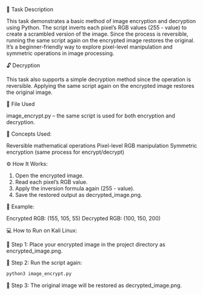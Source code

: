 🔐 Task Description

This task demonstrates a basic method of image encryption and decryption using Python. The script inverts each pixel’s RGB values (255 - value) to create a scrambled version of the image. Since the process is reversible, running the same script again on the encrypted image restores the original. It’s a beginner-friendly way to explore pixel-level manipulation and symmetric operations in image processing.

🔓 Decryption

This task also supports a simple decryption method since the operation is reversible. Applying the same script again on the encrypted image restores the original image.

📁 File Used

image_encrypt.py – the same script is used for both encryption and decryption.

🧠 Concepts Used:

Reversible mathematical operations
Pixel-level RGB manipulation
Symmetric encryption (same process for encrypt/decrypt)

⚙️ How It Works:

1. Open the encrypted image.
2. Read each pixel’s RGB value.
3. Apply the inversion formula again (255 - value).
4. Save the restored output as decrypted_image.png.

🔄 Example:

Encrypted RGB: (155, 105, 55)
Decrypted RGB: (100, 150, 200)

💻 How to Run on Kali Linux:

🔸 Step 1: Place your encrypted image in the project directory as encrypted_image.png.

🔸 Step 2: Run the script again:
```bash
python3 image_encrypt.py
 ```
🔸 Step 3: The original image will be restored as decrypted_image.png.
